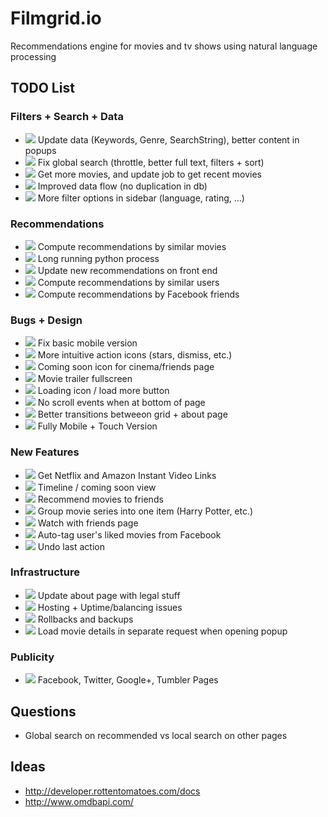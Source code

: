 # Filmgrid.io

Recommendations engine for movies and tv shows using natural language processing


## TODO List

### Filters + Search + Data
* ![](https://tr.im/ecHSB) Update data (Keywords, Genre, SearchString), better content in popups
* ![](https://tr.im/m1m9N) Fix global search (throttle, better full text, filters + sort)
* ![](https://tr.im/1sYDP) Get more movies, and update job to get recent movies
* ![](https://tr.im/3GIP7) Improved data flow (no duplication in db)
* ![](https://tr.im/3GIP7) More filter options in sidebar (language, rating, ...)

### Recommendations
* ![](https://tr.im/ecHSB) Compute recommendations by similar movies
* ![](https://tr.im/ecHSB) Long running python process
* ![](https://tr.im/ecHSB) Update new recommendations on front end
* ![](https://tr.im/3GIP7) Compute recommendations by similar users
* ![](https://tr.im/3GIP7) Compute recommendations by Facebook friends

### Bugs + Design
* ![](https://tr.im/ecHSB) Fix basic mobile version
* ![](https://tr.im/m1m9N) More intuitive action icons (stars, dismiss, etc.)
* ![](https://tr.im/m1m9N) Coming soon icon for cinema/friends page
* ![](https://tr.im/m1m9N) Movie trailer fullscreen
* ![](https://tr.im/m1m9N) Loading icon / load more button
* ![](https://tr.im/m1m9N) No scroll events when at bottom of page
* ![](https://tr.im/m1m9N) Better transitions betweeon grid + about page
* ![](https://tr.im/1sYDP) Fully Mobile + Touch Version

### New Features
* ![](https://tr.im/m1m9N) Get Netflix and Amazon Instant Video Links
* ![](https://tr.im/1sYDP) Timeline / coming soon view
* ![](https://tr.im/3GIP7) Recommend movies to friends
* ![](https://tr.im/3GIP7) Group movie series into one item (Harry Potter, etc.)
* ![](https://tr.im/3GIP7) Watch with friends page
* ![](https://tr.im/3GIP7) Auto-tag user's liked movies from Facebook
* ![](https://tr.im/3GIP7) Undo last action

### Infrastructure
* ![](https://tr.im/ecHSB) Update about page with legal stuff
* ![](https://tr.im/ecHSB) Hosting + Uptime/balancing issues
* ![](https://tr.im/1sYDP) Rollbacks and backups
* ![](https://tr.im/3GIP7) Load movie details in separate request when opening popup

### Publicity
* ![](https://tr.im/1sYDP) Facebook, Twitter, Google+, Tumbler Pages


## Questions

* Global search on recommended vs local search on other pages


## Ideas
* http://developer.rottentomatoes.com/docs
* http://www.omdbapi.com/


<!--
TAGS:
* https://tr.im/ecHSB  -  alpha
* https://tr.im/m1m9N  -  beta
* https://tr.im/1sYDP  -  1.0
* https://tr.im/3GIP7  -  future
-->
